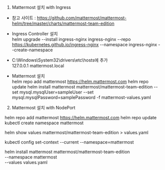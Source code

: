 1. Mattermost 설치 with Ingress
  - 참고 사이트 : https://github.com/mattermost/mattermost-helm/tree/master/charts/mattermost-team-edition

  - Ingress Controller 설치 <br>
    helm upgrade --install ingress-nginx ingress-nginx --repo https://kubernetes.github.io/ingress-nginx --namespace ingress-nginx --create-namespace

  - C:\Windows\System32\drivers\etc\hosts에 추가 <br>
    127.0.0.1 mattermost.local

  - Mattermost 설치 <br>
    helm repo add mattermost https://helm.mattermost.com
    helm repo update
    helm install mattermost mattermost/mattermost-team-edition --set mysql.mysqlUser=sampleUser --set mysql.mysqlPassword=samplePassword -f mattermost-values.yaml
    

2. Mattermost 설치 with NodePort

helm repo add mattermost https://helm.mattermost.com 
helm repo update
kubectl create namespace mattermost

helm show values mattermost/mattermost-team-edition > values.yaml

kubectl config set-context --current --namespace=mattermost

helm install mattermost mattermost/mattermost-team-edition \
  --namespace mattermost \
  --values values.yaml